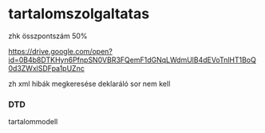 # tartalomszolgaltatas

zhk összpontszám 50%

 
https://drive.google.com/open?id=0B4b8DTKHyn6PfnpSN0VBR3FQemF1dGNqLWdmUlB4dEVoTnlHT1BoQ0d3ZWxlSDFpa1pUZnc

zh xml hibák megkeresése
deklaráló sor nem kell


### DTD

tartalommodell
